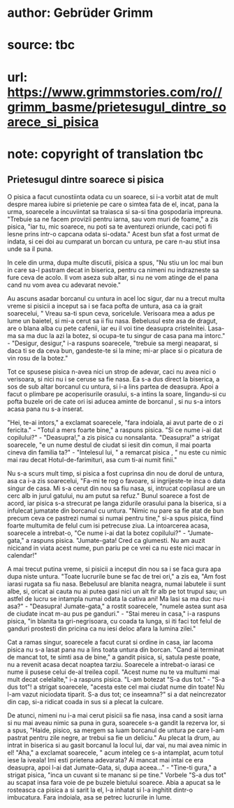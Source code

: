 # author: Gebrüder Grimm
# source: tbc
# url: https://www.grimmstories.com/ro//grimm_basme/prietesugul_dintre_soarece_si_pisica
# note: copyright of translation tbc

## Prietesugul dintre soarece si pisica 

O pisica a facut cunostiinta odata cu un soarece, si i-a vorbit atat de
mult despre marea iubire si prietenie pe care o simtea fata de el,
incat, pana la urma, soarecele a incuviintat sa traiasca si sa-si tina
gospodaria impreuna. "Trebuie sa ne facem provizii pentru iarna, sau
vom muri de foame," a zis pisica, "iar tu, mic soarece, nu poti sa te
aventurezi oriunde, caci poti fi lesne prins intr-o capcana odata
si-odata." Acest bun sfat a fost urmat de indata, si cei doi au
cumparat un borcan cu untura, pe care n-au stiut insa unde sa il puna.

In cele din urma, dupa multe discutii, pisica a spus, "Nu stiu un loc
mai bun in care sa-l pastram decat in biserica, pentru ca nimeni nu
indrazneste sa fure ceva de acolo. Il vom aseza sub altar, si nu ne vom
atinge de el pana cand nu vom avea cu adevarat nevoie."

Au ascuns asadar borcanul cu untura in acel loc sigur, dar nu a trecut
multa vreme si pisicii a inceput sa i se faca pofta de untura, asa ca ia
grait soarecelui, " Vreau sa-ti spun ceva, soricelule. Verisoara mea a
adus pe lume un baietel, si mi-a cerut sa ii fiu nasa. Bebelusul este
asa de dragut, are o blana alba cu pete cafenii, iar eu il voi tine
deasupra cristelnitei. Lasa-ma sa ma duc la azi la botez, si ocupa-te tu
singur de casa pana ma intorc." - "Desigur, desigur," i-a raspuns
soarecele, "trebuie sa mergi neaparat, si daca ti se da ceva bun,
gandeste-te si la mine; mi-ar place si o picatura de vin rosu de la
botez."

Tot ce spusese pisica n-avea nici un strop de adevar, caci nu avea nici
o verisoara, si nici nu i se ceruse sa fie nasa. Ea s-a dus direct la
biserica, a sos de sub altar borcanul cu untura, si i-a lins partea de
deasupra. Apoi a facut o plimbare pe acoperisurile orasului, s-a intins
la soare, lingandu-si cu pofta buzele ori de cate ori isi aducea aminte
de borcanul , si nu s-a intors acasa pana nu s-a inserat.

"Hei, te-ai intors," a exclamat soarecele, "fara indoiala, ai avut
parte de o zi fericita." - "Totul a mers foarte bine," a raspuns
pisica. "Si ce nume i-ai dat copilului?" - "Deasupra!," a zis pisica
cu nonsalanta. "Deasupra!" a strigat soarecele, "e un nume destul de
ciudat si iesit din comun, il mai poarta cineva din familia ta?" -
"Intelesul lui, " a remarcat pisica , " nu este cu nimic mai rau
decat Hotul-de-farimituri, asa cum ti-ai numit finii."

Nu s-a scurs mult timp, si pisica a fost cuprinsa din nou de dorul de
untura, asa ca i-a zis soarecelui, "Fa-mi te rog o favoare, si
ingrijeste-te inca o data singur de casa. Mi s-a cerut din nou sa fiu
nasa, si, intrucat copilasul are un cerc alb in jurul gatului, nu am
putut sa refuz." Bunul soarece a fost de acord, iar pisica s-a
strecurat pe langa zidurile orasului pana la biserica, si a infulecat
jumatate din borcanul cu untura. "Nimic nu pare sa fie atat de bun
precum ceva ce pastrezi numai si numai pentru tine," si-a spus pisica,
fiind foarte multumita de felul cum isi petrecuse ziua. La intoarcerea
acasa, soarecele a intrebat-o, "Ce nume i-ai dat la botez
copilului?" - "Jumate-gata," a raspuns pisica. "Jumate-gata! Cred ca
glumesti. Nu am auzit nicicand in viata acest nume, pun pariu pe ce vrei
ca nu este nici macar in calendar!"

A mai trecut putina vreme, si pisicii a inceput din nou sa i se faca
gura apa dupa niste untura. "Toate lucrurile bune se fac de trei ori,"
a zis ea, "Am fost iarasi rugata sa fiu nasa. Bebelusul are blanita
neagra, numai labutele ii sunt albe, si, oricat ai cauta nu ai putea
gasi nici un alt fir alb pe tot trupul sau; un astfel de lucru se
intampla numai odata la cativa ani! Ma lasi sa ma duc nu-i asa?" -
"Deasupra! Jumate-gata," a rostit soarecele, "numele astea sunt asa
de ciudate incat m-au pus pe ganduri." - "Stai mereu in casa," i-a
raspuns pisica, "in blanita ta gri-negrisoara, cu coada ta lunga, si
iti faci tot felul de ganduri prostesti din pricina ca nu iesi deloc
afara la lumina zilei."

Cat a ramas singur, soarecele a facut curat si ordine in casa, iar
lacoma pisica nu s-a lasat pana nu a lins toata untura din borcan.
"Cand ai terminat de mancat tot, te simti asa de bine," a gandit
pisica, si, satula peste poate, nu a revenit acasa decat noaptea tarziu.
Soarecele a intrebat-o iarasi ce nume ii pusese celui de-al treilea
copil. "Acest nume nu te va multumi mai mult decat celelalte," i-a
raspuns pisica. "L-am botezat "S-a dus tot." - "S-a dus tot"! a
strigat soarecele, "acesta este cel mai ciudat nume din toate! Nu l-am
vazut niciodata tiparit. S-a dus tot; ce inseamna?" si a dat
neincrezator din cap, si-a ridicat coada in sus si a plecat la culcare.

De atunci, nimeni nu i-a mai cerut pisicii sa fie nasa, insa cand a
sosit iarna si nu mai aveau nimic sa puna in gura, soarecele s-a gandit
la rezerva lor, si a spus, "Haide, pisico, sa mergem sa luam borcanul
de untura pe care l-am pastrat pentru zile negre, ar trebui sa fie un
deliciu." Au plecat la drum, au intrat in biserica si au gasit borcanul
la locul lui, dar vai, nu mai avea nimic in el! "Aha," a exclamat
soarecele, " acum inteleg ce s-a intamplat, acum totul iese la iveala!
Imi esti prietena adevarata? Ai mancat mai intai ce era deasupra, apoi
l-ai dat Jumate-Gata, si, dupa aceea..." - "Tine-ti gura," a strigat
pisica, "inca un cuvant si te mananc si pe tine." Vorbele "S-a dus
tot" au scapat insa fara voie de pe buzele bietului soarece. Abia a
apucat sa le rosteasca ca pisica a si sarit la el, l-a inhatat si l-a
inghitit dintr-o imbucatura. Fara indoiala, asa se petrec lucrurile in
lume.
